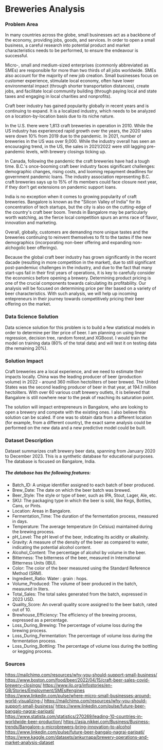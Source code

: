 # Breweries Analysis

### Problem Area

In many countries across the globe, small businesses act as a backbone of the economy, providing jobs, goods, and services. In order to open a small business, a careful research into potential product and market characteristics needs to be performed, to ensure the endeavour is successful.

Micro-, small and medium-sized enterprises (commonly abbreviated as SMEs) are responsible for more than two thirds of all jobs worldwide. SMEs also account for the majority of new job creation. Small businesses focus on customer experience, stimulate local economy, often have lower  environmental impact (through shorter transportation distances), create jobs, and facilitate local community building (through paying local and state taxes and engaging in local charities and nonprofits).

Craft beer industry has gained popularity globally in recent years and is continuing to expand. It is a localized industry, which needs to be analyzed on a location-by-location basis due to its niche nature.

In the U.S. there were 1,813 craft breweries in operation in 2010. While the US industry has experienced rapid growth over the years, the 2020 sales were down 10% from 2019 due to the pandemic. In 2021, number of breweries in the US was over 9,000. While the industry overall has seen an encouraging trend, in the US, the sales in 2021/2022 were still lagging pre-pandemic levels, with brewery closings ticking up.  

In Canada, following the pandemic the craft breweries have had a tough time. B.C.'s once-booming craft beer industry faces significant challenges: demographic changes, rising costs, and looming repayment deadlines for government pandemic loans. The industry association representing B.C. craft breweries says up to 15% of its members could face closure next year, if they don’t get extensions on pandemic support loans.

India is no exception when it comes to growing popularity of craft breweries. Bangalore is known as the "Silicon Valley of India" for its concentration of tech startups, but the city is also on the cutting-edge of the country's craft beer boom. Trends in Bangalore may be particularly worth watching, as the fierce local competition spurs an arms race of flavor, innovation and marketing. 

Overall, globally, customers are demanding more unique tastes and the breweries continuing to reinvent themselves to fit to the tastes if the new demographics (incorporating non-beer offering and expanding non-alchogolic beer offerings).

Because the global craft beer industry has grown significantly in the recent dacade (resulting in more competition in the market), due to still significant post-pandemiuc challenges in the industry, and due to the fact that many start-ups fail in their first years of operations, it is key to carefully consider the economics before opening a brewery. Determining product pricing is one of the crucial components towards calculating its profitability. Our analysis will be focused on determining price per liter based on a variety of beer characteristics. With such analysis, we will help up incoming entepreneurs in their journey towards competitively pricing their beer offering on the market.

### Data Science Solution

Data science solution for this problem is to build a few statistical models in order to determine per liter price of beer. I am planning on using linear regression, decision tree, random forest,and XGBoost. I would train the model on training data (80% of the total data) and will test it on testing data (the remaining 20%).

### Solution Impact

Craft breweries are a local experience, and we need to estimate their impacts locally. China was the leading producer of beer (production volume) in 2022 - around 360 million hectoliters of beer brewed. The United States was the second leading producer of beer in that year, at 194.1 million hectoliters. With over 60 various craft brewery outlets, it is believed that Bangalore is still nowhere near to the peak of reaching its saturation point. 

The solution will impact entrepreneurs in Bangalore, who are looking to open a brewery and compete with the existing ones. I also believe this solution can be scaled. If one was to obtain data from a different location (for example, from a different country), the exact same analysis could be performed on the new data and a new predictive model could be built.  

### Dataset Description

Dataset summarizes craft brewery beer data, spanning from January 2020 to December 2023. This is a synthetic database for educational purposes. The database is focused on Bangalore, India.

##### The database has the following features:
- Batch_ID: A unique identifier assigned to each batch of beer produced.
- Brew_Date: The date on which the beer batch was brewed.
- Beer_Style: The style or type of beer, such as IPA, Stout, Lager, Ale, etc.
- SKU: The packaging type in which the beer is sold, like Kegs, Bottles, Cans, or Pints.
- Location: Areas in Bangalore.
- Fermentation_Time: The duration of the fermentation process, measured in days.
- Temperature: The average temperature (in Celsius) maintained during the brewing process.
- pH_Level: The pH level of the beer, indicating its acidity or alkalinity.
- Gravity: A measure of the density of the beer as compared to water, indicating the potential alcohol content.
- Alcohol_Content: The percentage of alcohol by volume in the beer.
- Bitterness: The bitterness of the beer, measured in International Bitterness Units (IBU).
- Color: The color of the beer measured using the Standard Reference Method (SRM).
- Ingredient_Ratio: Water : grain : hops.
- Volume_Produced: The volume of beer produced in the batch, measured in liters.
- Total_Sales: The total sales generated from the batch, expressed in 2023 USD.
- Quality_Score: An overall quality score assigned to the beer batch, rated out of 10.
- Brewhouse_Efficiency: The efficiency of the brewing process, expressed as a percentage.
- Loss_During_Brewing: The percentage of volume loss during the brewing process.
- Loss_During_Fermentation: The percentage of volume loss during the fermentation process.
- Loss_During_Bottling: The percentage of volume loss during the bottling or kegging process.

### Sources
https://mailchimp.com/resources/why-you-should-support-small-business/
https://www.boston.com/food/beer/2022/04/15/craft-beer-sales-covid-brewery-closings/
https://www.ilo.org/infostories/en-GB/Stories/Employment/SMEs#engines
https://www.linkedin.com/pulse/where-micro-small-businesses-around-world-visualizing-/
https://mailchimp.com/resources/why-you-should-support-small-business/
https://www.linkedin.com/pulse/future-beer-bangalo-nagraj-paripati/
https://www.statista.com/statistics/270269/leading-10-countries-in-worldwide-beer-production/
https://asia.nikkei.com/Business/Business-trends/Bangalore-s-microbrewers-bring-innovation-to-alcohol
https://www.linkedin.com/pulse/future-beer-bangalo-nagraj-paripati/
https://www.kaggle.com/datasets/ankurnapa/brewery-operations-and-market-analysis-dataset
